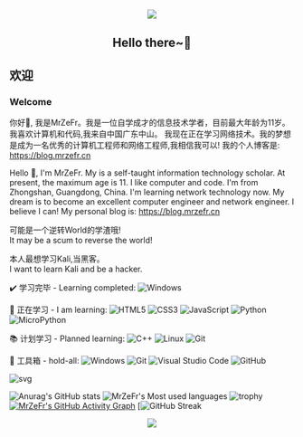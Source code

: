 <h1 align="center">
  <a href="https://blog.mrzefr.cn">
    <img src="https://readme-typing-svg.herokuapp.com/?lines=print(%27Hello%20World%27);Welcome%20To%20My%20Github%E3%81%AEHomePage">
  </a>
</h1>
<h2 align="center">Hello there~👋</h2>
<h2>欢迎</h2>
<h3>Welcome</h3>

你好👋, 我是MrZeFr。我是一位自学成才的信息技术学者，目前最大年龄为11岁。我喜欢计算机和代码,我来自中国广东中山。
我现在正在学习网络技术。我的梦想是成为一名优秀的计算机工程师和网络工程师,我相信我可以!
我的个人博客是: https://blog.mrzefr.cn

Hello 👋, I'm MrZeFr. My is a self-taught information technology scholar. At present, the maximum age is 11. I like computer and code. I'm from Zhongshan, Guangdong, China.
I'm learning network technology now. My dream is to become an excellent computer engineer and network engineer. I believe I can!
My personal blog is: https://blog.mrzefr.cn

可能是一个逆转World的学渣哦!
<br>
It may be a scum to reverse the world!

本人最想学习Kali,当黑客。
<br>
I want to learn Kali and be a hacker.

✔️ 学习完毕 - Learning completed:
![Windows](https://img.shields.io/badge/Windows-0078D6?style=flat-square&logo=windows&logoColor=white)

💪 正在学习 - I am learning: 
![HTML5](https://img.shields.io/badge/-HTML5-E34F26?style=flat-square&logo=html5&logoColor=white)
![CSS3](https://img.shields.io/badge/-CSS3-1572B6?style=flat-square&logo=css3)
![JavaScript](https://img.shields.io/badge/-JavaScript-oringe?style=flat-square&logo=javascript)
![Python](https://img.shields.io/badge/-Python-pink?style=flat-square&logo=Python)
![MicroPython]([https://img.shields.io/badge/-Python-pink?style=flat-square&logo=Python](https://img.shields.io/badge/-MicroPython-pink?style=flat-square&logo=MicroPython))

📚️ 计划学习 - Planned learning:
![C++](https://img.shields.io/badge/-C++-00599C?style=flat-square&logo=c)
![Linux](https://img.shields.io/badge/Linux-FCC624?style=style=flat-square&logo=linux&logoColor=black)
![Git](https://img.shields.io/badge/-Git-E34F26?style=flat-square&logo=Git&logoColor=white)

🧰 工具箱 - hold-all:
![Windows](https://img.shields.io/badge/Windows-0078D6?style=flat-square&logo=windows&logoColor=white)
![Git](https://img.shields.io/badge/-Git-E34F26?style=flat-square&logo=Git&logoColor=white)
![Visual Studio Code](https://img.shields.io/badge/-Visual%20Studio%20Code-007ACC?style=flat-square&logo=Visual%20Studio%20Code&logoColor=fff)
![GitHub](https://img.shields.io/badge/-GitHub-pink?style=flat-square&logo=github)

![svg](https://fastly.jsdelivr.net/gh/Hi-MrZeFr/Hi-MrZeFr/assets/github-contribution-grid-snake.svg)

![Anurag's GitHub stats](https://github-readme-stats.vercel.app/api?username=Hi-MrZeFr)
![MrZeFr's Most used languages](https://github-readme-stats.vercel.app/api/top-langs/?username=Hi-MrZeFr&layout=compact&hide_border=true&langs_count=10)
![trophy](https://github-profile-trophy.vercel.app/?username=Hi-MrZeFr)
[![MrZeFr's GitHub Activity Graph](https://activity-graph.herokuapp.com/graph?username=Hi-MrZeFr&theme=xcode)](https://github.com/Hi-MrZeFr)
[![GitHub Streak](https://github-readme-streak-stats.herokuapp.com/?user=Hi-MrZeFr)
<div align="center"><img  src="https://github-profile-trophy.vercel.app/?username=Hi-MrZeFr&theme=gruvbox&row=1&column=6&no-frame=true&no-bg=true" /></div>
<br>







